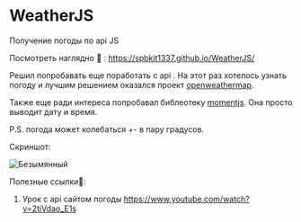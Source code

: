 # WeatherJS
Получение погоды по api JS

Посмотреть наглядно 👀 : https://spbkit1337.github.io/WeatherJS/

Решил попробавать еще поработать с api . На этот раз хотелось узнать погоду и лучшим решением оказался проект <a href = "https://openweathermap.org">openweathermap</a>.

Также еще ради интереса попробавал библеотеку <a href = "https://momentjs.com/">momentjs</a>. Она просто выводит дату и время.

P.S. погода может колебаться +- в пару градусов.

Скриншот:

![Безымянный](https://user-images.githubusercontent.com/51737588/216109582-38c7df7d-387e-4e76-9ef5-c5c4bdc80f88.jpg)

Полезные ссылки🔗:

1) Урок с api сайтом погоды https://www.youtube.com/watch?v=2tiVdao_E1s

